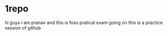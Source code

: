 # 1repo
hi guys i am pranav and this is foss pratical exam going on
this is a practice session of github
